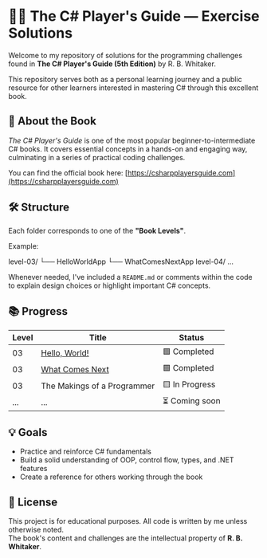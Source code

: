 # 🧙‍♂️ The C# Player's Guide — Exercise Solutions

Welcome to my repository of solutions for the programming challenges found in **The C# Player's Guide (5th Edition)** by R. B. Whitaker.

This repository serves both as a personal learning journey and a public resource for other learners interested in mastering C# through this excellent book.

## 📘 About the Book

*The C# Player's Guide* is one of the most popular beginner-to-intermediate C# books. It covers essential concepts in a hands-on and engaging way, culminating in a series of practical coding challenges.

You can find the official book here: [https://csharpplayersguide.com](https://csharpplayersguide.com)

## 🛠️ Structure

Each folder corresponds to one of the **"Book Levels"**.

Example:

level-03/
└── HelloWorldApp
└── WhatComesNextApp
level-04/
...


Whenever needed, I've included a `README.md` or comments within the code to explain design choices or highlight important C# concepts.

## 📚 Progress

| Level   | Title                          | Status          |
|---------|--------------------------------|-----------------|
| 03      | [Hello, World!](https://github.com/rkeppler42/CSharp-Players-Guide/tree/main/level-03/HelloWorldApp)                  | 🟩 Completed   |
| 03      | [What Comes Next](https://github.com/rkeppler42/CSharp-Players-Guide/tree/main/level-03/WhatComesNextApp)                | 🟩 Completed |
| 03      | The Makings of a Programmer    | 🟨 In Progress |
| ...     | ...                            | ⏳ Coming soon |

## 💡 Goals

- Practice and reinforce C# fundamentals
- Build a solid understanding of OOP, control flow, types, and .NET features
- Create a reference for others working through the book

## 🧾 License

This project is for educational purposes. All code is written by me unless otherwise noted.  
The book's content and challenges are the intellectual property of **R. B. Whitaker**.
